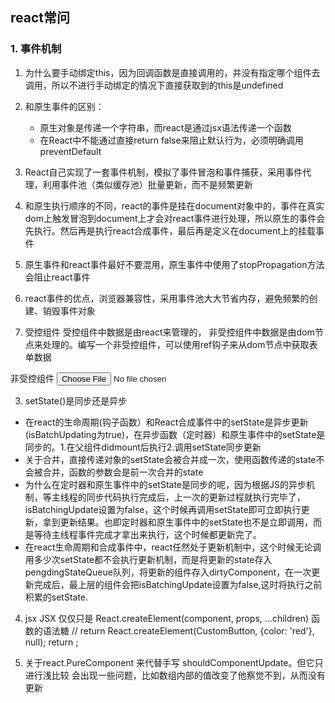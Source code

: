 ## react常问

### 1. 事件机制
1. 为什么要手动绑定this，因为回调函数是直接调用的，并没有指定哪个组件去调用，所以不进行手动绑定的情况下直接获取到的this是undefined
2. 和原生事件的区别：
    - 原生对象是传递一个字符串，而react是通过jsx语法传递一个函数
    - 在React中不能通过直接return false来阻止默认行为，必须明确调用preventDefault
3. React自己实现了一套事件机制，模拟了事件冒泡和事件捕获，采用事件代理，利用事件池（类似缓存池）批量更新，而不是频繁更新
4. 和原生执行顺序的不同，react的事件是挂在document对象中的，事件在真实dom上触发冒泡到document上才会对react事件进行处理，所以原生的事件会先执行。然后再是执行react合成事件，最后再是定义在document上的挂载事件
5. 原生事件和react事件最好不要混用，原生事件中使用了stopPropagation方法会阻止react事件
6. react事件的优点，浏览器兼容性，采用事件池大大节省内存，避免频繁的创建、销毁事件对象



2. 受控组件
受控组件中数据是由react来管理的，
非受控组件中数据是由dom节点来处理的。编写一个非受控组件，可以使用ref钩子来从dom节点中获取表单数据

非受控组件 <input type="file" />


3. setState()是同步还是异步
- 在react的生命周期(钩子函数）和React合成事件中的setState是异步更新(isBatchUpdating为true)，在异步函数（定时器）和原生事件中的setState是同步的。1.在父组件didmount后执行2.调用setState同步更新
- 关于合并，直接传递对象的setState会被合并成一次，使用函数传递的state不会被合并，函数的参数会是前一次合并的state
- 为什么在定时器和原生事件中的setState是同步的呢，因为根据JS的异步机制，等主线程的同步代码执行完成后，上一次的更新过程就执行完毕了，isBatchingUpdate设置为false，这个时候再调用setState即可立即执行更新，拿到更新结果。也即定时器和原生事件中的setState也不是立即调用，而是等待主线程事件完成才拿出来执行，这个时候都更新完了。
- 在react生命周期和合成事件中，react任然处于更新机制中，这个时候无论调用多少次setState都不会执行更新机制，而是将更新的state存入pengdingStateQueue队列，将更新的组件存入dirtyComponent，在一次更新完成后，最上层的组件会把isBatchingUpdate设置为false,这时将执行之前积累的setState.


4. jsx
JSX 仅仅只是 React.createElement(component, props, ...children) 函数的语法糖
 // return React.createElement(CustomButton, {color: 'red'}, null);
  return <CustomButton color="red" />;

5. 关于react.PureComponent 
来代替手写 shouldComponentUpdate。但它只进行浅比较
会出现一些问题，比如数组内部的值改变了他察觉不到，从而没有更新